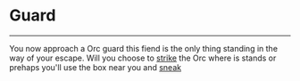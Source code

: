 # Guard 
---
You now approach a Orc guard this fiend is the only thing standing in the way of your escape. Will you choose to [strike](knightstrike.md) the Orc where is stands or prehaps you'll use the box near you and [sneak](box.md)
